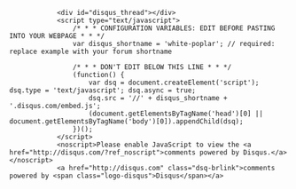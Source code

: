 <!-- disqus -->
                <div id="disqus_thread"></div>
                <script type="text/javascript">
                    /* * * CONFIGURATION VARIABLES: EDIT BEFORE PASTING INTO YOUR WEBPAGE * * */
                    var disqus_shortname = 'white-poplar'; // required: replace example with your forum shortname

                    /* * * DON'T EDIT BELOW THIS LINE * * */
                    (function() {
                        var dsq = document.createElement('script'); dsq.type = 'text/javascript'; dsq.async = true;
                        dsq.src = '//' + disqus_shortname + '.disqus.com/embed.js';
                        (document.getElementsByTagName('head')[0] || document.getElementsByTagName('body')[0]).appendChild(dsq);
                    })();
                </script>
                <noscript>Please enable JavaScript to view the <a href="http://disqus.com/?ref_noscript">comments powered by Disqus.</a></noscript>
                <a href="http://disqus.com" class="dsq-brlink">comments powered by <span class="logo-disqus">Disqus</span></a>
<!-- /disqus -->